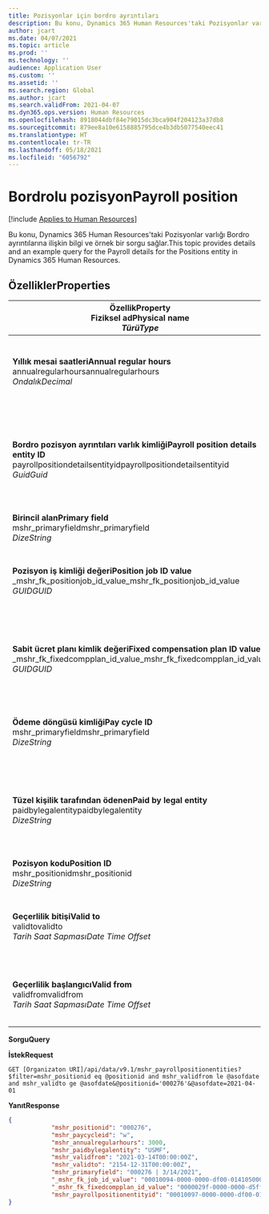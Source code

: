 ```yaml
---
title: Pozisyonlar için bordro ayrıntıları
description: Bu konu, Dynamics 365 Human Resources'taki Pozisyonlar varlığı Bordro ayrıntılarına ilişkin bilgi ve örnek bir sorgu sağlar.
author: jcart
ms.date: 04/07/2021
ms.topic: article
ms.prod: ''
ms.technology: ''
audience: Application User
ms.custom: ''
ms.assetid: ''
ms.search.region: Global
ms.author: jcart
ms.search.validFrom: 2021-04-07
ms.dyn365.ops.version: Human Resources
ms.openlocfilehash: 8918044dbf84e79015dc3bca904f204123a37db8
ms.sourcegitcommit: 879ee8a10e6158885795dce4b3db5077540eec41
ms.translationtype: HT
ms.contentlocale: tr-TR
ms.lasthandoff: 05/18/2021
ms.locfileid: "6056792"
---
```

# <a name="payroll-position"></a><span data-ttu-id="2aa18-103">Bordrolu pozisyon</span><span class="sxs-lookup"><span data-stu-id="2aa18-103">Payroll position</span></span>

[!include [Applies to Human Resources](../includes/applies-to-hr.md)]

<span data-ttu-id="2aa18-104">Bu konu, Dynamics 365 Human Resources'taki Pozisyonlar varlığı Bordro ayrıntılarına ilişkin bilgi ve örnek bir sorgu sağlar.</span><span class="sxs-lookup"><span data-stu-id="2aa18-104">This topic provides details and an example query for the Payroll details for the Positions entity in Dynamics 365 Human Resources.</span></span>

## <a name="properties"></a><span data-ttu-id="2aa18-105">Özellikler</span><span class="sxs-lookup"><span data-stu-id="2aa18-105">Properties</span></span>

| <span data-ttu-id="2aa18-106">Özellik</span><span class="sxs-lookup"><span data-stu-id="2aa18-106">Property</span></span><br><span data-ttu-id="2aa18-107">**Fiziksel ad**</span><span class="sxs-lookup"><span data-stu-id="2aa18-107">**Physical name**</span></span><br><span data-ttu-id="2aa18-108">**_Türü_**</span><span class="sxs-lookup"><span data-stu-id="2aa18-108">**_Type_**</span></span> | <span data-ttu-id="2aa18-109">Kullan</span><span class="sxs-lookup"><span data-stu-id="2aa18-109">Use</span></span> | <span data-ttu-id="2aa18-110">Tanım</span><span class="sxs-lookup"><span data-stu-id="2aa18-110">Description</span></span> |
| --- | --- | --- |
| <span data-ttu-id="2aa18-111">**Yıllık mesai saatleri**</span><span class="sxs-lookup"><span data-stu-id="2aa18-111">**Annual regular hours**</span></span><br><span data-ttu-id="2aa18-112">annualregularhours</span><span class="sxs-lookup"><span data-stu-id="2aa18-112">annualregularhours</span></span><br><span data-ttu-id="2aa18-113">*Ondalık*</span><span class="sxs-lookup"><span data-stu-id="2aa18-113">*Decimal*</span></span> | <span data-ttu-id="2aa18-114">Salt okunur</span><span class="sxs-lookup"><span data-stu-id="2aa18-114">Read-only</span></span><br><span data-ttu-id="2aa18-115">Gerekli</span><span class="sxs-lookup"><span data-stu-id="2aa18-115">Required</span></span> | <span data-ttu-id="2aa18-116">Pozisyonda tanımlanan yıllık düzenli saatler.</span><span class="sxs-lookup"><span data-stu-id="2aa18-116">Annual regular hours defined on the position.</span></span>  |
| <span data-ttu-id="2aa18-117">**Bordro pozisyon ayrıntıları varlık kimliği**</span><span class="sxs-lookup"><span data-stu-id="2aa18-117">**Payroll position details entity ID**</span></span><br><span data-ttu-id="2aa18-118">payrollpositiondetailsentityid</span><span class="sxs-lookup"><span data-stu-id="2aa18-118">payrollpositiondetailsentityid</span></span><br><span data-ttu-id="2aa18-119">*Guid*</span><span class="sxs-lookup"><span data-stu-id="2aa18-119">*Guid*</span></span> | <span data-ttu-id="2aa18-120">Gerekli</span><span class="sxs-lookup"><span data-stu-id="2aa18-120">Required</span></span><br><span data-ttu-id="2aa18-121">Sistem tarafından oluşturulan.</span><span class="sxs-lookup"><span data-stu-id="2aa18-121">System generated.</span></span> | <span data-ttu-id="2aa18-122">Pozisyonu benzersiz olarak tanımlamak için sistem tarafından oluşturulan GUID değeri.</span><span class="sxs-lookup"><span data-stu-id="2aa18-122">A system-generated GUID value to uniquely identify the position.</span></span>  |
| <span data-ttu-id="2aa18-123">**Birincil alan**</span><span class="sxs-lookup"><span data-stu-id="2aa18-123">**Primary field**</span></span><br><span data-ttu-id="2aa18-124">mshr_primaryfield</span><span class="sxs-lookup"><span data-stu-id="2aa18-124">mshr_primaryfield</span></span><br><span data-ttu-id="2aa18-125">*Dize*</span><span class="sxs-lookup"><span data-stu-id="2aa18-125">*String*</span></span> | <span data-ttu-id="2aa18-126">Gerekli</span><span class="sxs-lookup"><span data-stu-id="2aa18-126">Required</span></span><br><span data-ttu-id="2aa18-127">Sistem tarafından oluşturulan</span><span class="sxs-lookup"><span data-stu-id="2aa18-127">System generated</span></span> |  |
| <span data-ttu-id="2aa18-128">**Pozisyon iş kimliği değeri**</span><span class="sxs-lookup"><span data-stu-id="2aa18-128">**Position job ID value**</span></span><br><span data-ttu-id="2aa18-129">_mshr_fk_positionjob_id_value</span><span class="sxs-lookup"><span data-stu-id="2aa18-129">_mshr_fk_positionjob_id_value</span></span><br><span data-ttu-id="2aa18-130">*GUID*</span><span class="sxs-lookup"><span data-stu-id="2aa18-130">*GUID*</span></span> | <span data-ttu-id="2aa18-131">Salt okunur</span><span class="sxs-lookup"><span data-stu-id="2aa18-131">Read-only</span></span><br><span data-ttu-id="2aa18-132">Gerekli</span><span class="sxs-lookup"><span data-stu-id="2aa18-132">Required</span></span><br><span data-ttu-id="2aa18-133">Yabancı anahtar: mshr_payrollpositionjobentity için mshr_PayrollPositionJobEntity</span><span class="sxs-lookup"><span data-stu-id="2aa18-133">Foreign key:mshr_PayrollPositionJobEntity of the mshr_payrollpositionjobentity</span></span> |<span data-ttu-id="2aa18-134">Pozisyonla ilişkili işin kimliği.</span><span class="sxs-lookup"><span data-stu-id="2aa18-134">The ID of the job associated with the position.</span></span>|
| <span data-ttu-id="2aa18-135">**Sabit ücret planı kimlik değeri**</span><span class="sxs-lookup"><span data-stu-id="2aa18-135">**Fixed compensation plan ID value**</span></span><br><span data-ttu-id="2aa18-136">_mshr_fk_fixedcompplan_id_value</span><span class="sxs-lookup"><span data-stu-id="2aa18-136">_mshr_fk_fixedcompplan_id_value</span></span><br><span data-ttu-id="2aa18-137">*GUID*</span><span class="sxs-lookup"><span data-stu-id="2aa18-137">*GUID*</span></span> | <span data-ttu-id="2aa18-138">Salt okunur</span><span class="sxs-lookup"><span data-stu-id="2aa18-138">Read-only</span></span><br><span data-ttu-id="2aa18-139">Gerekli</span><span class="sxs-lookup"><span data-stu-id="2aa18-139">Required</span></span><br><span data-ttu-id="2aa18-140">Yabancı anahtar: mshr_payrollfixedcompensationplanentity içinmshr_FixedCompPlan_id</span><span class="sxs-lookup"><span data-stu-id="2aa18-140">Foreign key: mshr_FixedCompPlan_id of mshr_payrollfixedcompensationplanentity</span></span>  | <span data-ttu-id="2aa18-141">Pozisyonla ilişkili sabit ücret planının kimliği.</span><span class="sxs-lookup"><span data-stu-id="2aa18-141">The ID of the fixed compensation plan associated with the position.</span></span> |
| <span data-ttu-id="2aa18-142">**Ödeme döngüsü kimliği**</span><span class="sxs-lookup"><span data-stu-id="2aa18-142">**Pay cycle ID**</span></span><br><span data-ttu-id="2aa18-143">mshr_primaryfield</span><span class="sxs-lookup"><span data-stu-id="2aa18-143">mshr_primaryfield</span></span><br><span data-ttu-id="2aa18-144">*Dize*</span><span class="sxs-lookup"><span data-stu-id="2aa18-144">*String*</span></span> | <span data-ttu-id="2aa18-145">Salt okunur</span><span class="sxs-lookup"><span data-stu-id="2aa18-145">Read-only</span></span><br><span data-ttu-id="2aa18-146">Gerekli</span><span class="sxs-lookup"><span data-stu-id="2aa18-146">Required</span></span> | <span data-ttu-id="2aa18-147">Pozisyonda tanımlanan ödeme döngüsü.</span><span class="sxs-lookup"><span data-stu-id="2aa18-147">The pay cycle defined on the position.</span></span> |
| <span data-ttu-id="2aa18-148">**Tüzel kişilik tarafından ödenen**</span><span class="sxs-lookup"><span data-stu-id="2aa18-148">**Paid by legal entity**</span></span><br><span data-ttu-id="2aa18-149">paidbylegalentity</span><span class="sxs-lookup"><span data-stu-id="2aa18-149">paidbylegalentity</span></span><br><span data-ttu-id="2aa18-150">*Dize*</span><span class="sxs-lookup"><span data-stu-id="2aa18-150">*String*</span></span> | <span data-ttu-id="2aa18-151">Salt okunur</span><span class="sxs-lookup"><span data-stu-id="2aa18-151">Read-only</span></span><br><span data-ttu-id="2aa18-152">Gerekli</span><span class="sxs-lookup"><span data-stu-id="2aa18-152">Required</span></span> | <span data-ttu-id="2aa18-153">Ödemeyi yapmak için sorumlu pozisyonda tanımlanan tüzel kişilik.</span><span class="sxs-lookup"><span data-stu-id="2aa18-153">The legal entity defined on the positoin responsible for issuing payment.</span></span> |
| <span data-ttu-id="2aa18-154">**Pozisyon kodu**</span><span class="sxs-lookup"><span data-stu-id="2aa18-154">**Position ID**</span></span><br><span data-ttu-id="2aa18-155">mshr_positionid</span><span class="sxs-lookup"><span data-stu-id="2aa18-155">mshr_positionid</span></span><br><span data-ttu-id="2aa18-156">*Dize*</span><span class="sxs-lookup"><span data-stu-id="2aa18-156">*String*</span></span> | <span data-ttu-id="2aa18-157">Salt okunur</span><span class="sxs-lookup"><span data-stu-id="2aa18-157">Read-only</span></span><br><span data-ttu-id="2aa18-158">Gerekli</span><span class="sxs-lookup"><span data-stu-id="2aa18-158">Required</span></span> | <span data-ttu-id="2aa18-159">Pozisyonun kimliği.</span><span class="sxs-lookup"><span data-stu-id="2aa18-159">The ID of the position.</span></span> |
| <span data-ttu-id="2aa18-160">**Geçerlilik bitişi**</span><span class="sxs-lookup"><span data-stu-id="2aa18-160">**Valid to**</span></span><br><span data-ttu-id="2aa18-161">validto</span><span class="sxs-lookup"><span data-stu-id="2aa18-161">validto</span></span><br><span data-ttu-id="2aa18-162">*Tarih Saat Sapması*</span><span class="sxs-lookup"><span data-stu-id="2aa18-162">*Date Time Offset*</span></span> | <span data-ttu-id="2aa18-163">Salt okunur</span><span class="sxs-lookup"><span data-stu-id="2aa18-163">Read-only</span></span><br><span data-ttu-id="2aa18-164">Gerekli</span><span class="sxs-lookup"><span data-stu-id="2aa18-164">Required</span></span> |<span data-ttu-id="2aa18-165">Pozisyon ayrıntılarının geçerlilik başlangıç tarihi.</span><span class="sxs-lookup"><span data-stu-id="2aa18-165">The date the position details are valid from.</span></span>  |
| <span data-ttu-id="2aa18-166">**Geçerlilik başlangıcı**</span><span class="sxs-lookup"><span data-stu-id="2aa18-166">**Valid from**</span></span><br><span data-ttu-id="2aa18-167">validfrom</span><span class="sxs-lookup"><span data-stu-id="2aa18-167">validfrom</span></span><br><span data-ttu-id="2aa18-168">*Tarih Saat Sapması*</span><span class="sxs-lookup"><span data-stu-id="2aa18-168">*Date Time Offset*</span></span> | <span data-ttu-id="2aa18-169">Salt okunur</span><span class="sxs-lookup"><span data-stu-id="2aa18-169">Read-only</span></span><br><span data-ttu-id="2aa18-170">Gerekli</span><span class="sxs-lookup"><span data-stu-id="2aa18-170">Required</span></span> |<span data-ttu-id="2aa18-171">Pozisyon ayrıntılarının geçerlilik bitiş tarihi.</span><span class="sxs-lookup"><span data-stu-id="2aa18-171">The date the position details are valid to.</span></span>  |

<span data-ttu-id="2aa18-172">**Sorgu**</span><span class="sxs-lookup"><span data-stu-id="2aa18-172">**Query**</span></span>

<span data-ttu-id="2aa18-173">**İstek**</span><span class="sxs-lookup"><span data-stu-id="2aa18-173">**Request**</span></span>

```http
GET [Organizaton URI]/api/data/v9.1/mshr_payrollpositionentities?$filter=mshr_positionid eq @positionid and mshr_validfrom le @asofdate and mshr_validto ge @asofdate&@positionid='000276'&@asofdate=2021-04-01
```

<span data-ttu-id="2aa18-174">**Yanıt**</span><span class="sxs-lookup"><span data-stu-id="2aa18-174">**Response**</span></span>

```json
{
            "mshr_positionid": "000276",
            "mshr_paycycleid": "w",
            "mshr_annualregularhours": 3000,
            "mshr_paidbylegalentity": "USMF",
            "mshr_validfrom": "2021-03-14T00:00:00Z",
            "mshr_validto": "2154-12-31T00:00:00Z",
            "mshr_primaryfield": "000276 | 3/14/2021",
            "_mshr_fk_job_id_value": "00010094-0000-0000-df00-014105000000",
            "_mshr_fk_fixedcompplan_id_value": "0000029f-0000-0000-d5ff-004105000000",
            "mshr_payrollpositionentityid": "00010097-0000-0000-df00-014105000000"
}
```
